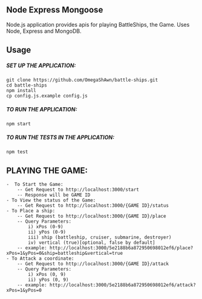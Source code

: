 ## Node Express Mongoose

Node.js application provides apis for playing BattleShips, the Game.
Uses Node, Express and MongoDB.

## Usage
    
##### SET UP THE APPLICATION:
    git clone https://github.com/OmegaShAwn/battle-ships.git
    cd battle-ships
    npm install
    cp config.js.example config.js


##### TO RUN THE APPLICATION:
    npm start


##### TO RUN THE TESTS IN THE APPLICATION:
    npm test


## PLAYING THE GAME:
    -  To Start the Game:
        -- Get Request to http://localhost:3000/start
        -- Response will be GAME ID
    - To View the status of the Game:
        -- Get Request to http://localhost:3000/{GAME ID}/status
    - To Place a ship:
        -- Get Request to http://localhost:3000/{GAME ID}/place
        -- Query Parameters:
            i) xPos (0-9)
            ii) yPos (0-9)
            iii) ship (battleship, cruiser, submarine, destroyer)
            iv) vertical (true)[optional, false by default]
        -- example: http://localhost:3000/5e2188b6a872950698012ef6/place?xPos=1&yPos=0&ship=battleship&vertical=true
    - To Attack a coordinate:
        -- Get Request to http://localhost:3000/{GAME ID}/attack
        -- Query Parameters:
            i) xPos (0, 9)
            ii) yPos (0, 9)
        -- example: http://localhost:3000/5e2188b6a872950698012ef6/attack?xPos=1&yPos=0